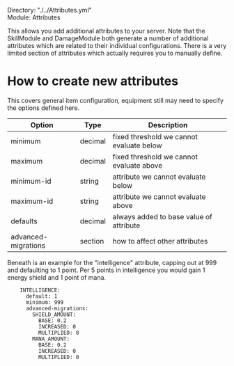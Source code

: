 Directory: "./../Attributes.yml"  
Module: Attributes

This allows you add additional attributes to your server. Note that the SkillModule and DamageModule both generate a number of additional attributes which are related to their individual configurations. There is a very limited section of attributes which actually requires you to manually define.

# How to create new attributes

This covers general item configuration, equipment still may need to specify the options defined here.

| Option | Type | Description |
|-|-|-|
| minimum | decimal | fixed threshold we cannot evaluate below |
| maximum | decimal | fixed threshold we cannot evaluate above |
| minimum-id | string | attribute we cannot evaluate below |
| maximum-id | string | attribute we cannot evaluate above |
| defaults | decimal | always added to base value of attribute |
| advanced-migrations | section | how to affect other attributes |

Beneath is an example for the "intelligence" attribute, capping out at 999 and defaulting to 1 point. Per 5 points in intelligence you would gain 1 energy shield and 1 point of mana.

```
    INTELLIGENCE: 
      default: 1
      minimum: 999
      advanced-migrations:
        SHIELD_AMOUNT:
          BASE: 0.2
          INCREASED: 0
          MULTIPLIED: 0
        MANA_AMOUNT:
          BASE: 0.2
          INCREASED: 0
          MULTIPLIED: 0
```

